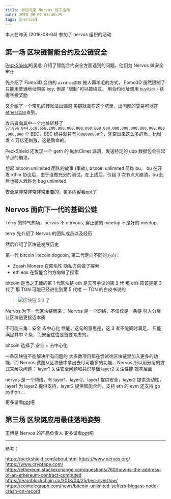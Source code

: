 ```yaml
---
title: 参加北京 Nervos 线下活动
date: 2018-08-07 03:46:29
tags: [nervos]
---
```


本人在昨天 (2018-08-04) 参加了 nervos 组织的活动

## 第一场 区块链智能合约及公链安全

[PeckShield](https://peckshield.com/about.html)的吴总
介绍了智能合约安全方面遇到的问题，他们为 Nervos 做安全审计

先介绍了 Fomo3D 合约的 `airdrop函数` 被人薅羊毛的方式，
 Fomo3D 虽然限制了只能用普通地址购买 key, 但是 "限制"可以被绕过。
用合约地址调用 `buyXid()` 获得空投奖励

又介绍了一个常见的转账溢出漏洞
美链就栽在这个坑里，出问题的交易可以在[etherscan](https://etherscan.io/tx/0xad89ff16fd1ebe3a0a7cf4ed282302c06626c1af33221ebe0d3a470aba4a660f)查到。

攻击者向其中一个地址转移了
`57,896,044,618,658,100,000,000,000,000,000,000,000,000,000,000,000,000,000,000`
个 BEC，BEC 统共就只有`7000000000`个，凭空出来这么多的币，比增发 4 万亿还刺激，这是致命的。

PeckShield 还发现一个 geth 的 lightClinet 漏洞，发送特定的 udp 数据包会引起节点的崩溃。

想起 bitcoin unlimited 团队的故事 (事故), bitcoin unlimited 简称 bu。
bu 在开发 xthin 协议后，由于没做充分的测试，在上线后，引起 3 次节点大崩溃，bu 此后也被人戏称为 bug unlimited.

安全是非常非常非常重要的，更多内容看[ppt](https://myslide.cn/slides/9197)了

## Nervos 面向下一代的基础公链

Terry 的帅气热场，nervos 不 nervous, 穿正装的 meetup 不是好的 meetup.

terry 先介绍了 Nervos 的团队成员以及经历

然后介绍了区块链发展历史

第一代 bitcoin litecoin dogcoin, 第二代走向不同的方向：
- Zcash Monero 在匿名性 隐私方向做了探索
- eth eos 在智能合约方向做了探索

bitcoin 是当之无愧的第 1 代区块链 eth 是无可争议的第 2 代 那 eos 应该是第 3 代了
那 TON 可能已经进化到第 5 代喽 -- TON 的白皮书说的

>![区块链 5.0 了](/images/web5.jpg)

Nervos 为下一代区块链而来：
Nervos 是一个网络，不仅仅是一条链
引入分层
让区块链更接近本质

不可能三角：安全 去中心化 性能，这句的意思是，这 3 者不能同时满足。
只能满足其中 2 条，而安全往往是首要考虑的。

bitcoin 选择了 安全 + 去中心化

一条区块链不能解决所有问题的 大多数项目都在尝试往区块链里加入更多的功能，而 Nervos 试图从区块链中拿出去尽可能多的功能…
Nervos 所以用分层的方式来解决问题：
layer1 关注安全问题和共识基础
layer2 关注性能 效率层面

nervos 是一个网络，有 layer1、layer2，layer1 提供安全，layer2 提供流动性，layer1 为 layer2 提供支持，layer2 提供智能合约，支持 eth 的 evm
还支持 go python ...

更多请看[ppt](https://myslide.cn/slides/9198)吧

## 第三场 区块链应用最佳落地姿势

王博是 Nervos 的产品负责人
更多请看[ppt](https://myslide.cn/slides/9200)吧

---

参考：

https://peckshield.com/about.html
https://www.nervos.org/
https://www.cryptape.com/
https://ethereum.stackexchange.com/questions/760/how-is-the-address-of-an-ethereum-contract-computed
https://learnblockchain.cn/2018/04/25/bec-overflow/
https://cointelegraph.com/news/bitcoin-unlimited-suffers-biggest-node-crash-on-record